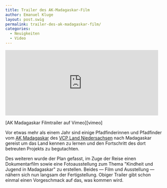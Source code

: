 ```yaml
---
title: Trailer des AK-Madagaskar-Film
author: Emanuel Kluge
layout: post.swig
permalink: trailer-des-ak-madagaskar-film/
categories:
  - Neuigkeiten
  - Video
---
```


<div style="position: relative; max-width: 480px; padding-top: 40.909091%; margin: 1em 0; overflow: hidden">
  <iframe src="https://player.vimeo.com/video/32564110?title=0&amp;byline=0&amp;portrait=0" width="480" height="270" frameborder="0" webkitallowfullscreen="" mozallowfullscreen="" allowfullscreen="" style="position: absolute; top: 0; right: 0; bottom: 0; left: 0; width: 100%; height: 100%"></iframe>
</div>  
[AK Madagaskar Filmtrailer auf Vimeo][vimeo]

Vor etwas mehr als einem Jahr sind einige Pfadfinderinnen und Pfadfinder vom [AK Madagaskar][akmadagaskar] des [VCP Land Niedersachsen][vcp_nds] nach Madagaskar gereist um das Land kennen zu lernen und den Fortschritt des dort betreuten Projekts zu begutachten.

Des weiteren wurde der Plan gefasst, im Zuge der Reise einen Dokumentarfilm sowie eine Fotoausstellung zum Thema "Kindheit und Jugend in Madagaskar" zu erstellen. Beides &mdash; Film und Ausstellung &mdash; nähern sich nun langsam der Fertigstellung. Obiger Trailer gibt schon einmal einen Vorgeschmack auf das, was kommen wird.

[vimeo]: http://vimeo.com/32564110
[akmadagaskar]: http://akmadagaskar.vcp-nds.de/ "AK Madagaskar"
[vcp_nds]: http://www.vcp-niedersachsen.de/ "VCP Land Niedersachsen"
